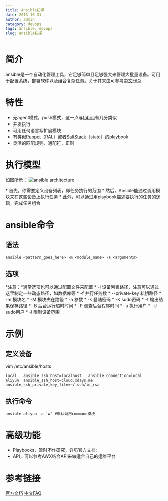 ```yaml
---
title: Ansible初探
date: 2013-10-31
author: admin
category: devops
tags: ansible, devops
slug: ansible初探
---
```


简介
====

ansible是一个自动化管理工具，它足够简单且足够强大来管理大批量设备。可用于配置系统，部署软件以及组合复杂任务。关于其来由可参考[中文FAQ](http://shzhangji.com/blog/2013/06/11/ansible-faq/)

特性
====

-   无agent模式，push模式，这一点与[fabric](//fabric初探/)有几分类似
-   并发执行
-   可用任何语言写扩展模块
-   有类似[Puppet](http://puppetlabs.com/)（RAL）或者[SaltStack](http://saltstack.org/)（state）的playbook
-   灵活的匹配规则，通配符，正则

执行模型
========

如图所示： ![ansible
architecture](/wp-content/uploads/2013/10/ansible_architecture.jpg)

​\* 首先，你需要定义设备列表，即任务执行的范围 \*
然后，Ansible能通过调用模块来在这些设备上执行任务 \*
此外，可以通过用playbook描述要执行的任务的逻辑，完成任务组合

ansible命令
===========

语法
----

    ansible <pattern_goes_here> -m <module_name> -a <arguments>

选项
----

*注意：*通常选项也可以通过配置文件来配置 \* -i
设备列表路径，注意可以通过这里制定一些动态路径，如数据库等 \* -f
并行任务数 \* --private-key 私钥路径 \* -m 模块名 \* -M 模块夹在路径 \*
-a 参数 \* -k 登陆密码 \* -K sudo密码 \* -t 输出结果保存路径 \* -B
后台运行超时时间 \* -P 调查后台程序时间 \* -u 执行用户 \* -U sudo用户 \*
-l 限制设备范围

示例
====

定义设备
--------

vim /etc/ansible/hosts

    local   ansible_ssh_host=localhost   ansible_connection=local
    aliyun  ansible_ssh_host=cloud.xdays.me   ansible_ssh_private_key_file=~/.ssh/id_rsa​

执行命令
--------

    ansible aliyun -a 'w' #默认调用command模块

高级功能
========

-   Playbooks，暂时不作研究，详见官方文档;
-   API，可以参考AWX结合API来做适合自己的运维平台

参考链接
========

[官方文档](http://www.ansibleworks.com/docs/)
[中文FAQ](http://shzhangji.com/blog/2013/06/11/ansible-faq/)
